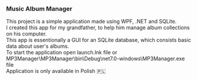 ### Music Album Manager
This project is a simple application made using WPF, .NET and SQLite. \
I created this app for my grandfather, to help him manage album collections on his computer. \
This app is essentionally a GUI for an SQLite database, which consists basic data about user's albums. \
To start the application open launch.lnk file or MP3Manager\MP3Manager\bin\Debug\net7.0-windows\MP3Manager.exe file \
Application is only available in Polish 🇵🇱
